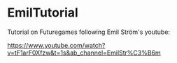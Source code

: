 # EmilTutorial
Tutorial on Futuregames following Emil Ström's youtube:

https://www.youtube.com/watch?v=tF1arF0Xfzw&t=1s&ab_channel=EmilStr%C3%B6m

